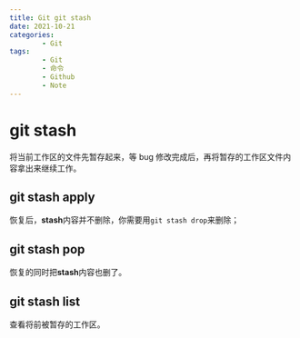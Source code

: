 ```yaml
---
title: Git git stash
date: 2021-10-21
categories:
        - Git
tags:
        - Git
        - 命令
        - Github
        - Note
---
```


# git stash

将当前工作区的文件先暂存起来，等 bug 修改完成后，再将暂存的工作区文件内容拿出来继续工作。

## git stash apply

恢复后，**stash**内容并不删除，你需要用`git stash drop`来删除；

## git stash pop

恢复的同时把**stash**内容也删了。

## git stash list

查看将前被暂存的工作区。
